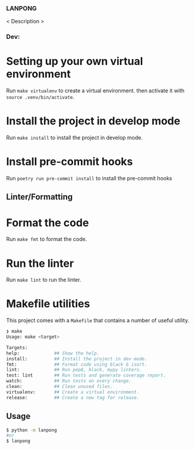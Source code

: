 
### LANPONG

< Description >

### Dev:

# Setting up your own virtual environment

Run `make virtualenv` to create a virtual environment.
then activate it with `source .venv/bin/activate`.

# Install the project in develop mode

Run `make install` to install the project in develop mode.

# Install pre-commit hooks

Run `poetry run pre-commit install` to install the pre-commit hooks


## Linter/Formatting

# Format the code

Run `make fmt` to format the code.

# Run the linter

Run `make lint` to run the linter.


# Makefile utilities

This project comes with a `Makefile` that contains a number of useful utility.

```bash
❯ make
Usage: make <target>

Targets:
help:             ## Show the help.
install:          ## Install the project in dev mode.
fmt:              ## Format code using black & isort.
lint:             ## Run pep8, black, mypy linters.
test: lint        ## Run tests and generate coverage report.
watch:            ## Run tests on every change.
clean:            ## Clean unused files.
virtualenv:       ## Create a virtual environment.
release:          ## Create a new tag for release.
```
## Usage

```bash
$ python -m lanpong
#or
$ lanpong
```

